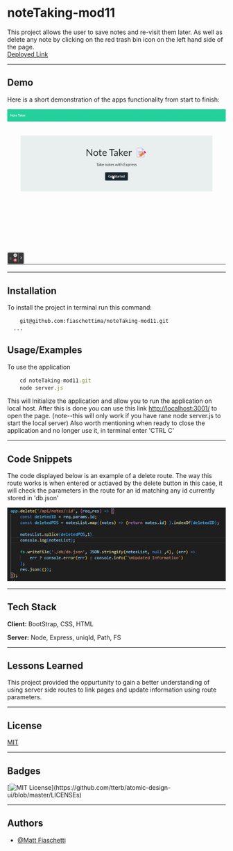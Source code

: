 # noteTaking-mod11

This project allows the user to save notes and re-visit them later. As well as delete any note by clicking on the red trash bin icon on the left hand side of the page.
<br>[Deployed Link]( https://notetakingmod11.herokuapp.com/)

---

## Demo

Here is a short demonstration of the apps functionality from start to finish:

![Add Sample Card Image](./Assets/Images/quickDemo.gif)

---

## Installation

To install the project in terminal run this command:

```bash
    git@github.com:fiaschettima/noteTaking-mod11.git
  ...

```
    
## Usage/Examples

To use the application 
```javascript
    cd noteTaking-mod11.git
    node server.js
```
This will Initialize the application and allow you to run the application on local host. After this is done you can use this link [http://localhost:3001/](http://localhost:3001/) to open the page. (note--this will only work if you have rane node server.js to start the local server)
Also worth mentioning when ready to close the application and no longer use it, in terminal enter 'CTRL C'

---

## Code Snippets

The code displayed below is an example of a delete route. The way this route works is when entered or actiaved by the delete button in this case, it will check the parameters in the route for an id matching any id currently stored in 'db.json'

![Manager Class code Snippet](./Assets/Images//deleteSnip.png)

---

## Tech Stack

**Client:** BootStrap, CSS, HTML

**Server:** Node, Express, uniqId, Path, FS

---

## Lessons Learned

This project provided the oppurtunity to gain a better understanding of using server side routes to link pages and update information using route parameters.

---

## License

[MIT](https://choosealicense.com/licenses/mit/)

---

## Badges

[![MIT License](https://img.shields.io/apm/l/atomic-design-ui.svg?)](https://github.com/tterb/atomic-design-ui/blob/master/LICENSEs)

---

## Authors

- [@Matt Fiaschetti](https://github.com/fiaschettima)

